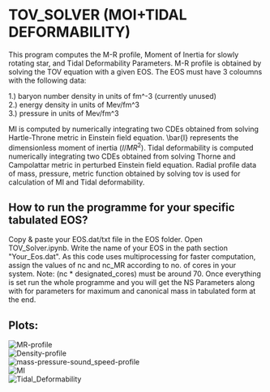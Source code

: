 # TOV_SOLVER (MOI+TIDAL DEFORMABILITY)
 
This program computes the M-R profile, Moment of Inertia for slowly rotating star, and Tidal Deformability Parameters. M-R profile is obtained by solving the TOV equation with a given EOS. The EOS must have 3 coloumns with the following data:

1.) baryon number density in units of fm^-3 (currently unused) \
2.) energy density in units of Mev/fm^3 \
3.) pressure in units of Mev/fm^3 

MI is computed by numerically integrating two CDEs obtained from solving Hartle-Throne metric in Einstein field equation. \bar{I} represents the dimensionless moment of inertia ($I/MR^2$). Tidal deformability is computed numerically integrating two CDEs obtained from solving Thorne and Campolattar metric in perturbed Einstein field equation. Radial profile data of mass, pressure, metric function obtained by solving tov is used for calculation of MI and Tidal deformability.

## How to run the programme for your specific tabulated EOS?

Copy & paste your EOS.dat/txt file in the EOS folder. Open TOV_Solver.ipynb. Write the name of your EOS in the path section "Your_Eos.dat". As this code uses multiprocessing for faster computation, assign the values of nc and nc_MR according to no. of cores in your system. Note: (nc * designated_cores) must be around 70. Once everything is set run the whole programme and you will get the NS Parameters along with for parameters for maximum and canonical mass in tabulated form at the end.

## Plots:
![MR-profile](https://user-images.githubusercontent.com/105746092/214935216-a0ec73f3-b32a-441a-b673-e82e4c4997b8.png) \
![Density-profile](https://user-images.githubusercontent.com/105746092/214935201-bad50352-fa86-4d3c-bf0a-4d04580010a6.png) \
![mass-pressure-sound_speed-profile](https://user-images.githubusercontent.com/105746092/214935207-734dc4f7-8203-44be-b415-b5ab2bd8de7f.png) \
![MI](https://user-images.githubusercontent.com/105746092/214935212-be363251-f820-437a-9346-4d46745d8c64.png) \
![Tidal_Deformability](https://user-images.githubusercontent.com/105746092/214935223-0e7e2103-db25-48f9-a155-71ee2b08f058.png)
